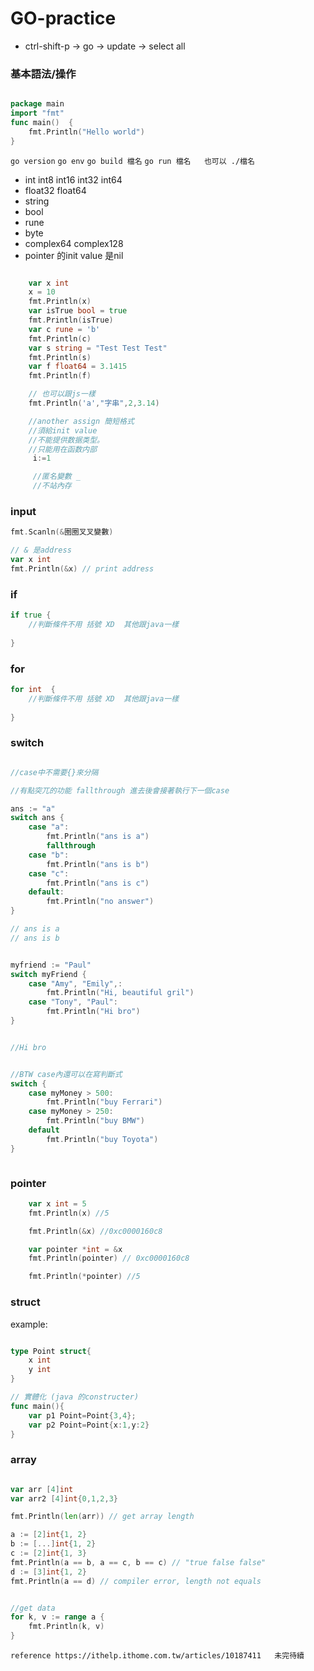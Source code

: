 # GO-practice
- ctrl-shift-p -> go -> update -> select all 

### 基本語法/操作
```go

package main
import "fmt"
func main()  {
	fmt.Println("Hello world")
}

```
```go version```
```go env```
```go build 檔名```
```go run 檔名   也可以 ./檔名```

- int int8 int16 int32 int64
- float32 float64
- string
- bool 
- rune
- byte 
- complex64 complex128
- pointer 的init value 是nil

```go

	var x int
	x = 10
	fmt.Println(x)
	var isTrue bool = true
	fmt.Println(isTrue)
	var c rune = 'b'
	fmt.Println(c)
	var s string = "Test Test Test"
	fmt.Println(s)
	var f float64 = 3.1415
	fmt.Println(f)

    // 也可以跟js一樣
    fmt.Println('a',"字串",2,3.14)

    //another assign 簡短格式
    //須給init value
    //不能提供数据类型。
    //只能用在函数内部
     i:=1

     //匿名變數 _ 
     //不站內存 

```

### input
```go
fmt.Scanln(&圈圈叉叉變數)  

// & 是address
var x int
fmt.Println(&x) // print address
```

### if

```go
if true {
    //判斷條件不用 括號 XD  其他跟java一樣
    
}

```

### for

```go 
for int  {
    //判斷條件不用 括號 XD  其他跟java一樣
    
}

```

### switch

```go

//case中不需要{}來分隔

//有點突兀的功能 fallthrough 進去後會接著執行下一個case

ans := "a"
switch ans {
    case "a": 
        fmt.Println("ans is a")
        fallthrough
    case "b":
        fmt.Println("ans is b")
    case "c":
        fmt.Println("ans is c")
    default:
        fmt.Println("no answer")
}

// ans is a
// ans is b


myfriend := "Paul"
switch myFriend {
    case "Amy", "Emily",: 
        fmt.Println("Hi, beautiful gril")
    case "Tony", "Paul":
        fmt.Println("Hi bro")
}


//Hi bro


//BTW case內還可以在寫判斷式
switch {
    case myMoney > 500:
        fmt.Println("buy Ferrari")
    case myMoney > 250:
        fmt.Println("buy BMW")
    default
        fmt.Println("buy Toyota")
}



```


### pointer

```go
	var x int = 5
	fmt.Println(x) //5

	fmt.Println(&x) //0xc0000160c8

	var pointer *int = &x
	fmt.Println(pointer) // 0xc0000160c8

	fmt.Println(*pointer) //5

```

### struct

example:

```go

type Point struct{
    x int
    y int
}

// 實體化 (java 的constructer)
func main(){
    var p1 Point=Point{3,4};
    var p2 Point=Point{x:1,y:2}
}

```

### array

```go

var arr [4]int
var arr2 [4]int{0,1,2,3}

fmt.Println(len(arr)) // get array length

a := [2]int{1, 2}
b := [...]int{1, 2}
c := [2]int{1, 3}
fmt.Println(a == b, a == c, b == c) // "true false false"
d := [3]int{1, 2}
fmt.Println(a == d) // compiler error, length not equals


//get data
for k, v := range a {
    fmt.Println(k, v)
}

```


```reference https://ithelp.ithome.com.tw/articles/10187411   未完待續```



